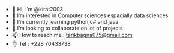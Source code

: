 - 👋 Hi, I’m @kirat2003
- 👀 I’m interested in Computer sciences espacially data sciences
- 🌱 I’m currently learning python,c# and java
- 💞️ I’m looking to collaborate on lot of projects
- 📫 How to reach me : tarikbagna075@gmail.com
- 👌 Tel : +228 70433738

<!---
kirat2003/kirat2003 is a ✨ special ✨ repository because its `README.md` (this file) appears on your GitHub profile.
You can click the Preview link to take a look at your changes.
--->
